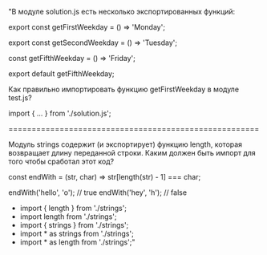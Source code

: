 "В модуле solution.js есть несколько экспортированных функций:

export const getFirstWeekday = () => 'Monday'; 

export const getSecondWeekday = () => 'Tuesday'; 

const getFifthWeekday = () => 'Friday';

export default getFifthWeekday;

Как правильно импортировать функцию getFirstWeekday
в модуле test.js?

import { ... } from './solution.js';

====================================================== 

Модуль strings содержит (и экспортирует) функцию length,
которая возвращает длину переданной строки.
Каким должен быть импорт для того чтобы сработал этот код?

const endWith = (str, char) => str[length(str) - 1] === char;

endWith('hello', 'o'); // true
endWith('hey', 'h'); // false

- import { length } from './strings';
- import length from './strings';
- import { strings } from './strings';
- import * as strings from './strings';
- import * as length from './strings';"
